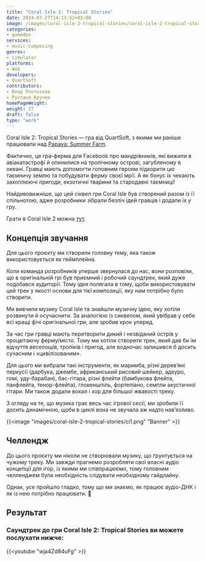 ```yaml
---
title: "Coral Isle 2: Tropical Stories"
date: 2024-07-27T14:13:52+03:00
image: /images/coral-isle-2-tropical-stories/coral-isle-2-tropical-stories-thumb.webp
categories:
- gamedev
services:
- music-composing
genres:
- simulator
platforms:
- Web
developers:
- QuartSoft
contributors:
- Влад Плотніков
- Руслана Кручек
homePageWeight:
weight: 27
draft: false
type: "work"
---
```


Coral Isle 2: Tropical Stories — гра від QuartSoft, з якими ми раніше працювали над [Papaya: Summer Farm](works/papaya-summer-farm).

Фактично, це гра-ферма для Facebook про мандрівників, які вижили в авіакатастрофі й опинилися на тропічному острові, загубленому в океані. Гравці мають допомогти головним героям підкорити цю таємничу землю та побудувати ферму своєї мрії. А як бонус їх чекають захоплюючі пригоди, екзотичні тварини та стародавні таємниці!

Найдивовижніше, що цей сіквел гри Coral Isle був створений разом із її спільнотою, адже розробники зібрали безліч ідей гравців і додали їх у гру.

Грати в Coral Isle 2 можна [тут](https://coralisle2.quartsoft.com/uk/).

## Концепція звучання

Для цього проєкту ми створили головну тему, яка також використовується як геймплейна.

Коли команда розробників уперше звернулася до нас, вони розповіли, що в оригінальній грі був приємний і робочий саундтрек, який дуже подобався аудиторії. Тому ідея полягала в тому, щоби використовувати цей трек у якості основи для тієї композиції, яку нам потрібно було створити.

Ми вивчили музику Coral Isle та знайшли музичну ідею, яку хотіли розвинути й осучаснити. За аналогією із сиквелом, який увібрав у себе всі кращі фічі оригінальної гри, але зробив крок уперед.

За час гри гравці мають перетворити дикий і незвіданий острів у процвітаючу ферму/місто. Тому ми хотіли створити трек, який дав би їм відчуття веселощів, тропіків і пригод, але водночас залишився б досить сучасним і «цивілізованим».

Для цього ми вибрали такі інструменти, як маримба, різні дерев’яні перкусії (дарбука, джембе, африканський рисовий шейкер, адеуро, гомі, уду-барабан), бас-гітара, різні флейти (бамбукова флейта, панфлейта, тенор-флейта), глокеншпіль, фортепіано, семпли акустичної гітари. Ми також додали вокал і хор для більшої жвавості треку.

З огляду на те, що музика грає весь час ігрової сесії, ми зробили її досить динамічною, щоби в циклі вона не звучала аж надто нав’язливо.

{{<image "images/coral-isle-2-tropical-stories/ci1.png" "Banner"  >}}

## Челлендж

До цього проєкту ми ніколи не створювали музику, що ґрунтується на чужому треку. Ми завжди прагнемо розробляти свої власні аудіо концепції для ігор, із якими ми співпрацюємо, тому головним челленджем була необхідність слідувати необхідному гайдлайну.

Однак, усе пройшло гладко, тому що ми знаємо, як працює аудіо-ДНК і як із нею потрібно працювати. 🙂

## Результат

### Саундтрек до гри Coral Isle 2: Tropical Stories ви можете послухати нижче:

{{<youtube "wja4Zd84uFg" >}}